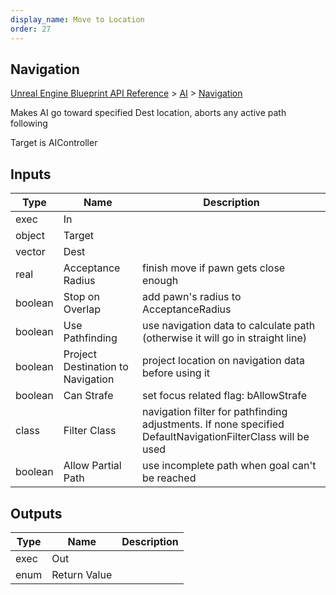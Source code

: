 ```yaml
---
display_name: Move to Location
order: 27
---
```

## Navigation

[Unreal Engine Blueprint API Reference](https://dev.epicgames.com/documentation/en-us/unreal-engine/BlueprintAPI) > [AI](https://dev.epicgames.com/documentation/en-us/unreal-engine/BlueprintAPI/AI) > [Navigation](https://dev.epicgames.com/documentation/en-us/unreal-engine/BlueprintAPI/AI/Navigation)

Makes AI go toward specified Dest location, aborts any active path following

Target is AIController

## Inputs

| Type | Name | Description |
| --- | --- | --- |
| exec | In |  |
| object | Target |  |
| vector | Dest |  |
| real | Acceptance Radius | finish move if pawn gets close enough |
| boolean | Stop on Overlap | add pawn's radius to AcceptanceRadius |
| boolean | Use Pathfinding | use navigation data to calculate path (otherwise it will go in straight line) |
| boolean | Project Destination to Navigation | project location on navigation data before using it |
| boolean | Can Strafe | set focus related flag: bAllowStrafe |
| class | Filter Class | navigation filter for pathfinding adjustments. If none specified DefaultNavigationFilterClass will be used |
| boolean | Allow Partial Path | use incomplete path when goal can't be reached |

## Outputs

| Type | Name | Description |
| --- | --- | --- |
| exec | Out |  |
| enum | Return Value |  |
